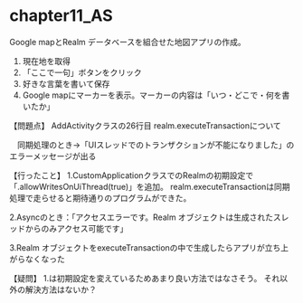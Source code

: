 # chapter11_AS
Google mapとRealm データベースを組合せた地図アプリの作成。

1. 現在地を取得
2. 「ここで一句」ボタンをクリック
3. 好きな言葉を書いて保存
4. Google mapにマーカーを表示。マーカーの内容は「いつ・どこで・何を書いたか」

【問題点】
AddActivityクラスの26行目 realm.executeTransactionについて

　同期処理のとき→「UIスレッドでのトランザクションが不能になりました」のエラーメッセージが出る

【行ったこと】
1.CustomApplicationクラスでのRealmの初期設定で「.allowWritesOnUiThread(true)」を追加。
realm.executeTransactionは同期処理で走らせると期待通りのプログラムができた。

2.Asyncのとき：「アクセスエラーです。Realm オブジェクトは生成されたスレッドからのみアクセス可能です」

3.Realm オブジェクトをexecuteTransactionの中で生成したらアプリが立ち上がらなくなった

【疑問】
1.は初期設定を変えているためあまり良い方法ではなさそう。
それ以外の解決方法はないか？
